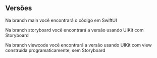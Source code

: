## Versões

 Na branch main você encontrará o código em SwiftUI

Na branch storyboard você encontrará a versão usando UIKit com Storyboard

Na branch viewcode você encontrará a versão usando UIKit com view construída programaticamente, sem Storyboard

